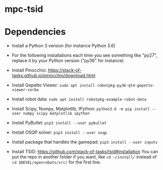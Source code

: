 # mpc-tsid

# Dependencies

* Install a Python 3 version (for instance Python 3.6)

* For the following installations each time you see something like "py27", replace it by your Python version ("py36" for instance)

* Install Pinocchio: https://stack-of-tasks.github.io/pinocchio/download.html

* Install Gepetto Viewer: `sudo apt install robotpkg-py36-qt4-gepetto-viewer-corba`

* Install robot data: `sudo apt install robotpkg-example-robot-data`

* Install Scipy, Numpy, Matplotlib, IPython: `python3.6 -m pip install --user numpy scipy matplotlib ipython`

* Install PyBullet: `pip3 install --user pybullet`

* Install OSQP solver: `pip3 install --user osqp`

* Install package that handles the gamepad: `pip3 install --user inputs`

* Install TSID: https://github.com/stack-of-tasks/tsid#installation You can put the repo in another folder if you want, like `cd ~/install/` instead of `cd $DEVEL/openrobots/src/` for the first line.
